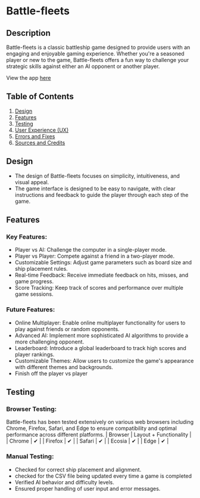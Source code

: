 # Battle-fleets

## Description
Battle-fleets is a classic battleship game designed to provide users with an engaging and enjoyable gaming experience. Whether you're a seasoned player or new to the game, Battle-fleets offers a fun way to challenge your strategic skills against either an AI opponent or another player.

View the app [here](https://ciproject3-1a2d8b8a54cb.herokuapp.com/)

## Table of Contents
1. [Design](#design)
2. [Features](#features)
3. [Testing](#testing)
4. [User Experience (UX)](#user-experience-ux)
5. [Errors and Fixes](#errors-and-fixes)
6. [Sources and Credits](#sources-and-credits)

## Design
- The design of Battle-fleets focuses on simplicity, intuitiveness, and visual appeal. 
- The game interface is designed to be easy to navigate, with clear instructions and feedback to guide the player through each step of the game.

## Features
### Key Features:
- Player vs AI: Challenge the computer in a single-player mode.
- Player vs Player: Compete against a friend in a two-player mode.
- Customizable Settings: Adjust game parameters such as board size and ship placement rules.
- Real-time Feedback: Receive immediate feedback on hits, misses, and game progress.
- Score Tracking: Keep track of scores and performance over multiple game sessions.

### Future Features:
- Online Multiplayer: Enable online multiplayer functionality for users to play against friends or random opponents.
- Advanced AI: Implement more sophisticated AI algorithms to provide a more challenging opponent.
- Leaderboard: Introduce a global leaderboard to track high scores and player rankings.
- Customizable Themes: Allow users to customize the game's appearance with different themes and backgrounds.
- Finish off the player vs player


## Testing
### Browser Testing:
Battle-fleets has been tested extensively on various web browsers including Chrome, Firefox, Safari, and Edge to ensure compatibility and optimal performance across different platforms.
| Browser | Layout + Functionality |
| Chrome  |            ✔           |
| Firefox |            ✔           |
| Safari  |            ✔           |
| Ecosia  |            ✔           |
| Edge    |            ✔           |

### Manual Testing:
- Checked for correct ship placement and alignment.
- checked for the CSV file being updated every time a game is completed
- Verified AI behavior and difficulty levels.
- Ensured proper handling of user input and error messages.

